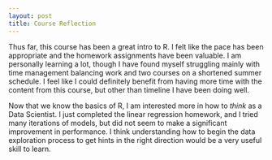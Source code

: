 ```yaml
---
layout: post
title: Course Reflection
---
```


Thus far, this course has been a great intro to R.  I felt like the pace has been appropriate and the homework assignments have been valuable.  I am personally learning a lot, though I have found myself struggling mainly with time management balancing work and two courses on a shortened summer schedule.  I feel like I could definitely benefit from having more time with the content from this course, but other than timeline I have been doing well.

Now that we know the basics of R, I am interested more in how to *think* as a Data Scientist.  I just completed the linear regression homework, and I tried many iterations of models, but did not seem to make a significant improvement in performance.  I think understanding how to begin the data exploration process to get hints in the right direction would be a very useful skill to learn.
